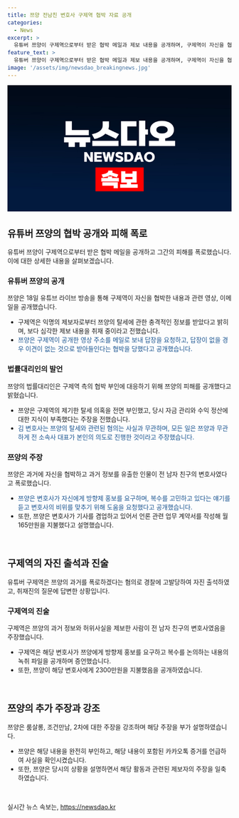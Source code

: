 ```yaml
---
title: 쯔양 전남친 변호사 구제역 협박 자료 공개
categories:
  - News
excerpt: >
  유튜버 쯔양이 구제역으로부터 받은 협박 메일과 제보 내용을 공개하며, 구제역이 자신을 협박한 것을 주장했다. 쯔양은 이에 대해 협박을 당하고 문제 해결을 위해 변호사와 만났다고 설명했으며, 구제역과의 관련된 탈세 의혹을 전면 부인했다. 또한, 과거에 전 남자 친구의 변호사가 쯔양에게 후원과 방향제 홍보를 요구했던 사실도 공개되었다. 현재 구제역과 쯔양 사이에는 고발과 반박의 공방이 벌어지고 있다.
feature_text: >
  유튜버 쯔양이 구제역으로부터 받은 협박 메일과 제보 내용을 공개하며, 구제역이 자신을 협박한 것을 주장했다. 쯔양은 이에 대해 협박을 당하고 문제 해결을 위해 변호사와 만났다고 설명했으며, 구제역과의 관련된 탈세 의혹을 전면 부인했다. 또한, 과거에 전 남자 친구의 변호사가 쯔양에게 후원과 방향제 홍보를 요구했던 사실도 공개되었다. 현재 구제역과 쯔양 사이에는 고발과 반박의 공방이 벌어지고 있다.
image: '/assets/img/newsdao_breakingnews.jpg'
---
```


<p><img src="/assets/img/newsdao_breakingnews.jpg" alt="cryptoinkorea 속보" /></p>

<h2 data-ke-size="size26">유튜버 쯔양의 협박 공개와 피해 폭로</h2>

<p data-ke-size="size16">유튜버 쯔양이 구제역으로부터 받은 협박 메일을 공개하고 그간의 피해를 폭로했습니다. 이에 대한 상세한 내용을 살펴보겠습니다.</p>

<h3>유튜버 쯔양의 공개</h3>

<p data-ke-size="size16">쯔양은 18일 유튜브 라이브 방송을 통해 구제역이 자신을 협박한 내용과 관련 영상, 이메일을 공개했습니다.</p>

<ul>
  <li>구제역은 익명의 제보자로부터 쯔양의 탈세에 관한 충격적인 정보를 받았다고 밝히며, 보다 심각한 제보 내용을 취재 중이라고 전했습니다.</li>
  <li><span style="color: #1a5490;">쯔양은 구제역이 공개한 영상 주소를 메일로 보내 답장을 요청하고, 답장이 없을 경우 이견이 없는 것으로 받아들인다는 협박을 당했다고 공개했습니다.</span></li>
</ul>

<h3>법률대리인의 발언</h3>

<p data-ke-size="size16">쯔양의 법률대리인은 구제역 측의 협박 부인에 대응하기 위해 쯔양의 피해를 공개했다고 밝혔습니다.</p>

<ul>
  <li>쯔양은 구제역의 제기한 탈세 의혹을 전면 부인했고, 당시 자금 관리와 수익 정산에 대한 지식이 부족했다는 주장을 전했습니다.</li>
  <li><span style="color: #1a5490;">김 변호사는 쯔양의 탈세와 관련된 혐의는 사실과 무관하며, 모든 일은 쯔양과 무관하게 전 소속사 대표가 본인의 의도로 진행한 것이라고 주장했습니다.</span></li>
</ul>

<h3>쯔양의 주장</h3>

<p data-ke-size="size16">쯔양은 과거에 자신을 협박하고 과거 정보를 유출한 인물이 전 남자 친구의 변호사였다고 폭로했습니다.</p>

<ul>
  <li><span style="color: #1a5490;">쯔양은 변호사가 자신에게 방향제 홍보를 요구하며, 복수를 고민하고 있다는 얘기를 듣고 변호사의 비위를 맞추기 위해 도움을 요청했다고 공개했습니다.</span></li>
  <li>또한, 쯔양은 변호사가 기사를 겸업하고 있어서 언론 관련 업무 계약서를 작성해 월 165만원을 지불했다고 설명했습니다.</li>
</ul>

<p data-ke-size="size16">&nbsp;</p>

<h2 data-ke-size="size26">구제역의 자진 출석과 진술</h2>

<p data-ke-size="size16">유튜버 구제역은 쯔양의 과거를 폭로하겠다는 혐의로 경찰에 고발당하여 자진 출석하였고, 취재진의 질문에 답변한 상황입니다.</p>

<h3>구제역의 진술</h3>

<p data-ke-size="size16">구제역은 쯔양의 과거 정보와 허위사실을 제보한 사람이 전 남자 친구의 변호사였음을 주장했습니다.</p>

<ul>
  <li>구제역은 해당 변호사가 쯔양에게 방향제 홍보를 요구하고 복수를 논의하는 내용의 녹취 파일을 공개하며 증언했습니다.</li>
  <li>또한, 쯔양이 해당 변호사에게 2300만원을 지불했음을 공개하였습니다.</li>
</ul>

<p data-ke-size="size16">&nbsp;</p>

<h2 data-ke-size="size26">쯔양의 추가 주장과 강조</h2>

<p data-ke-size="size16">쯔양은 룸살롱, 조건만남, 2차에 대한 주장을 강조하며 해당 주장을 부가 설명하였습니다.</p>

<ul>
  <li>쯔양은 해당 내용을 완전히 부인하고, 해당 내용이 포함된 카카오톡 증거를 언급하여 사실을 확인시켰습니다.</li>
  <li>또한, 쯔양은 당시의 상황을 설명하면서 해당 활동과 관련된 제보자의 주장을 일축하였습니다.</li>
</ul>

<p data-ke-size="size16">&nbsp;</p>
실시간 뉴스 속보는, <a href="https://newsdao.kr" rel="dofollow">https://newsdao.kr</a>



